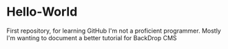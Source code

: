 # Hello-World
First repository, for learning GitHub
I'm not a proficient programmer.
Mostly I'm wanting to document a better tutorial for BackDrop CMS

